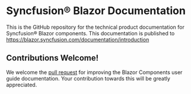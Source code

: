 # Syncfusion® Blazor Documentation

This is the GitHub repository for the technical product documentation for Syncfusion® Blazor components. This documentation is published to https://blazor.syncfusion.com/documentation/introduction

## Contributions Welcome!

We welcome the [pull request](https://docs.github.com/en/github/managing-files-in-a-repository/editing-files-in-another-users-repository) for improving the Blazor Components user guide documentation. Your contribution towards this will be greatly appreciated.